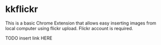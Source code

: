 kkflickr
========

This is a basic Chrome Extension that allows easy inserting images from local computer using flickr upload. Flickr account is required.

TODO insert link HERE
